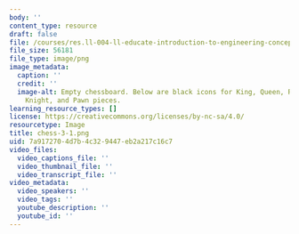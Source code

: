 ```yaml
---
body: ''
content_type: resource
draft: false
file: /courses/res.ll-004-ll-educate-introduction-to-engineering-concepts-spring-2022/chess-3-1.png
file_size: 56181
file_type: image/png
image_metadata:
  caption: ''
  credit: ''
  image-alt: Empty chessboard. Below are black icons for King, Queen, Rook, Bishop,
    Knight, and Pawn pieces.
learning_resource_types: []
license: https://creativecommons.org/licenses/by-nc-sa/4.0/
resourcetype: Image
title: chess-3-1.png
uid: 7a917270-4d7b-4c32-9447-eb2a217c16c7
video_files:
  video_captions_file: ''
  video_thumbnail_file: ''
  video_transcript_file: ''
video_metadata:
  video_speakers: ''
  video_tags: ''
  youtube_description: ''
  youtube_id: ''
---
```

